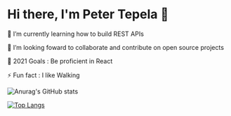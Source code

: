 # Hi there, I'm Peter Tepela 👋

🌱 I’m currently learning how to build REST APIs

👯 I’m looking foward to collaborate and contribute on open source projects

🥅 2021 Goals : Be proficient in React

⚡ Fun fact : I like Walking

![Anurag's GitHub stats](https://github-readme-stats.vercel.app/api?username=sankaire&count_private=true&show_icons=true&theme=radical)


[![Top Langs](https://github-readme-stats.vercel.app/api/top-langs/?username=sankaire&theme=radical&layout=compact)](https://github.com/anuraghazra/github-readme-stats)












